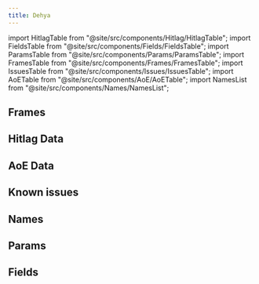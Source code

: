 ```yaml
---
title: Dehya
---
```


import HitlagTable from "@site/src/components/Hitlag/HitlagTable";
import FieldsTable from "@site/src/components/Fields/FieldsTable";
import ParamsTable from "@site/src/components/Params/ParamsTable";
import FramesTable from "@site/src/components/Frames/FramesTable";
import IssuesTable from "@site/src/components/Issues/IssuesTable";
import AoETable from "@site/src/components/AoE/AoETable";
import NamesList from "@site/src/components/Names/NamesList";

## Frames

<FramesTable item_key="dehya" />

## Hitlag Data

<HitlagTable item_key="dehya" />

## AoE Data

<AoETable item_key="dehya" />

## Known issues

<IssuesTable item_key="dehya" />

## Names

<NamesList item_key="dehya" />

## Params

<ParamsTable item_key="dehya" />

## Fields

<FieldsTable item_key="dehya" />